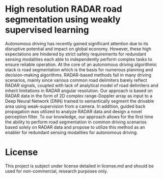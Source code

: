 # High resolution RADAR road segmentation using weakly supervised learning

Autonomous driving has recently gained significant attention due to its disruptive potential and impact on global economy. However, these high expectations are hindered by strict safety requirements for redundant sensing modalities each able to independently perform complex tasks to ensure reliable operation. 
At the core of an autonomous driving algorithmic stack is road segmentation which is the basis for numerous planning and decision-making algorithms. RADAR-based methods fail in many driving scenarios, mainly since various common road delimiters barely reflect RADAR signals, coupled with lack of analytical model of road delimiters and inherit limitations in RADAR angular resolution.
Our approach is based on RADAR data in the form of 2D complex range-Doppler array as input to a Deep Neural Network (DNN) trained to semantically segment the drivable area using weak-supervision from a camera. In addition, guided back propagation was utilized to analyze RADAR data and design a novel perception filter. To our knowledge, our approach allows for the first time the ability to perform road segmentation in common driving scenarios based solely on RADAR data and propose to utilize this method as an enabler for redundant sensing modalities for autonomous driving.



# License

This project is subject under license detailed in license.md and should be used for non-commercial, research purposes only.

